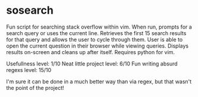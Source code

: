 sosearch
========
Fun script for searching stack overflow within vim.  When run, prompts for a search query or uses the current line.  Retrieves the first 15 search results for that query and allows the user to cycle through them.  User is able to open the current question in their browser while viewing queries.  Displays results on-screen and cleans up after itself.  Requires python for vim.

Usefullness level: 1/10
Neat little project level: 6/10
Fun writing absurd regexs level: 15/10

I'm sure it can be done in a much better way than via regex, but that wasn't the point of the project!
